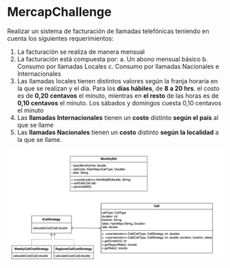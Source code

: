 # MercapChallenge

Realizar un sistema de facturación de llamadas telefónicas teniendo en cuenta los siguientes
requerimientos:

1. La facturación se realiza de manera mensual
2. La facturación está compuesta por:
a. Un abono mensual básico
b. Consumo por llamadas Locales
c. Consumo por llamadas Nacionales e Internacionales
3. Las llamadas locales tienen distintos valores según la franja horaria en la que se
realizan y el día. Para los **días hábiles**, de **8 a 20 hrs**. el costo es de **0,20 centavos** el
minuto, mientras en **el resto** de las horas es de **0,10 centavos** el minuto. Los sábados
y domingos cuesta 0,10 centavos el minuto
4. Las **llamadas Internacionales** tienen un **costo** distinto **según el país** al que se llame
5. Las **llamadas Nacionales** tienen un **costo** distinto **según** **la localidad** a la que se
llame.

![Untitled](Untitled.png)
